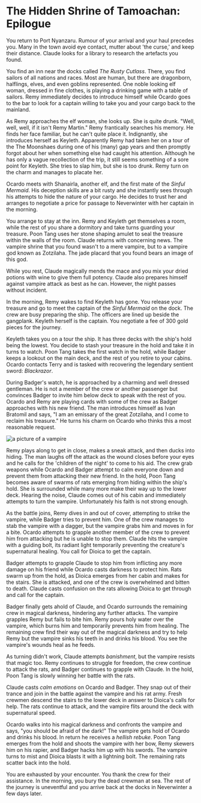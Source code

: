 # The Hidden Shrine of Tamoachan: Epilogue

You return to Port Nyanzaru. Rumour of your arrival and your haul precedes you. Many in the town avoid eye contact, mutter about 'the curse,' and keep their distance. Claude looks for a library to research the artefacts you found.

You find an inn near the docks called _The Rusty Cutlass_. There, you find sailors of all nations and races. Most are human, but there are dragonborn, halflings, elves, and even goblins represented. One noble looking elf woman, dressed in fine clothes, is playing a drinking game with a table of sailors. Remy immediately decides to introduce himself while Ocardo goes to the bar to look for a captain willing to take you and your cargo back to the mainland.

As Remy approaches the elf woman, she looks up. She is quite drunk. "Well, well, well, if it isn't Remy Martin." Remy frantically searches his memory. He finds her face familiar, but he can't quite place it. Indignantly, she introduces herself as Keyleth. Apparently Remy had taken her on a tour of the The Moonshaes during one of his (many) gap years and then promptly forgot about her when something else had caught his attention. Although he has only a vague recollection of the trip, it still seems something of a sore point for Keyleth. She tries to slap him, but she is too drunk. Remy turn on the charm and manages to placate her.

Ocardo meets with Shanairla, another elf, and the first mate of the _Sinful Mermaid_. His deception skills are a bit rusty and she instantly sees through his attempts to hide the nature of your cargo. He decides to trust her and arranges to negotiate a price for passage to Neverwinter with her captain in the morning.

You arrange to stay at the inn. Remy and Keyleth get themselves a room, while the rest of you share a dormitory and take turns guarding your treasure. Poon Tang uses her stone shaping amulet to seal the treasure within the walls of the room. Claude returns with concerning news. The vampire shrine that you found wasn't to a mere vampire, but to a vampire god known as Zotzilaha. The jade placard that you found bears an image of this god.

While you rest, Claude magically mends the mace and you mix your dried potions with wine to give them full potency. Claude also prepares himself against vampire attack as best as he can. However, the night passes without incident.

In the morning, Remy wakes to find Keyleth has gone. You release your treasure and go to meet the captain of the _Sinful Mermaid_ on the dock. The crew are busy preparing the ship. The officers are lined up beside the gangplank. Keyleth herself is the captain. You negotiate a fee of 300 gold pieces for the journey.

Keyleth takes you on a tour the ship. It has three decks with the ship's hold being the lowest. You decide to stash your treasure in the hold and take it in turns to watch. Poon Tang takes the first watch in the hold, while Badger keeps a lookout on the main deck, and the rest of you retire to your cabins. Ocardo contacts Terry and is tasked with recovering the legendary sentient sword: _Blackrazor_.

During Badger's watch, he is approached by a charming and well dressed gentleman. He is not a member of the crew or another passenger but convinces Badger to invite him below deck to speak with the rest of you. Ocardo and Remy are playing cards with some of the crew as Badger approaches with his new friend. The man introduces himself as Ivan Bratomil and says, "I am an emissary of the great Zotzilaha, and I come to reclaim his treasure." He turns his charm on Ocardo who thinks this a most reasonable request.

![a picture of a vampire](https://media-waterdeep.cursecdn.com/avatars/thumbnails/0/91/262/315/636252738665379794.jpeg "Ivan")

Remy plays along to get in close, makes a sneak attack, and then ducks into hiding. The man laughs off the attack as the wound closes before your eyes and he calls for the 'children of the night' to come to his aid. The crew grab weapons while Ocardo and Badger attempt to calm everyone down and prevent them from attacking their new friend. In the hold, Poon Tang becomes aware of swarms of rats emerging from hiding within the ship's hold. She is surrounded while many more make their way up to the lower deck. Hearing the noise, Claude comes out of his cabin and immediately attempts to turn the vampire. Unfortunately his faith is not strong enough.

As the battle joins, Remy dives in and out of cover, attempting to strike the vampire, while Badger tries to prevent him. One of the crew manages to stab the vampire with a dagger, but the vampire grabs him and moves in for a bite. Ocardo attempts to grapple another member of the crew to prevent him from attacking but he is unable to stop them. Claude hits the vampire with a guiding bolt, its radiant light temporarily preventing the creature's supernatural healing. You call for Dioica to get the captain.

Badger attempts to grapple Claude to stop him from inflicting any more damage on his friend while Ocardo casts darkness to protect him. Rats swarm up from the hold, as Dioica emerges from her cabin and makes for the stairs. She is attacked, and one of the crew is overwhelmed and bitten to death. Claude casts confusion on the rats allowing Dioica to get through and call for the captain.

Badger finally gets ahold of Claude, and Ocardo surrounds the remaining crew in magical darkness, hindering any further attacks. The vampire grapples Remy but fails to bite him. Remy pours holy water over the vampire, which burns him and temporarily prevents him from healing. The remaining crew find their way out of the magical darkness and try to help Remy but the vampire sinks his teeth in and drinks his blood. You see the vampire's wounds heal as he feeds.

As turning didn't work, Claude attempts _banishment_, but the vampire resists that magic too. Remy continues to struggle for freedom, the crew continue to attack the rats, and Badger continues to grapple with Claude. In the hold, Poon Tang is slowly winning her battle with the rats.

Claude casts _calm emotions_ on Ocardo and Badger. They snap out of their trance and join in the battle against the vampire and his rat army. Fresh crewmen descend the stairs to the lower deck in answer to Dioica's calls for help. The rats continue to attack, and the vampire flits around the deck with supernatural speed.

Ocardo walks into his magical darkness and confronts the vampire and says, "you should be afraid of the dark!" The vampire gets hold of Ocardo and drinks his blood. In return he receives a _hellish rebuke_. Poon Tang emerges from the hold and shoots the vampire with her bow, Remy skewers him on his rapier, and Badger hacks him up with his swords. The vampire turns to mist and Dioica blasts it with a lightning bolt. The remaining rats scatter back into the hold.

You are exhausted by your encounter. You thank the crew for their assistance. In the morning, you bury the dead crewman at sea. The rest of the journey is uneventful and you arrive back at the docks in Neverwinter a few days later.
